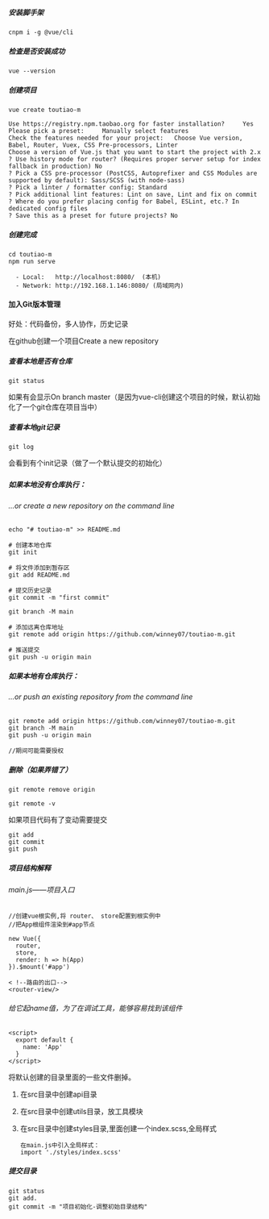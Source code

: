 ##### 安装脚手架

```
cnpm i -g @vue/cli
```

##### 检查是否安装成功

```
vue --version
```

##### 创建项目

```
vue create toutiao-m
```

```
Use https://registry.npm.taobao.org for faster installation?     Yes
Please pick a preset:     Manually select features
Check the features needed for your project:   Choose Vue version, Babel, Router, Vuex, CSS Pre-processors, Linter
Choose a version of Vue.js that you want to start the project with 2.x
? Use history mode for router? (Requires proper server setup for index fallback in production) No
? Pick a CSS pre-processor (PostCSS, Autoprefixer and CSS Modules are supported by default): Sass/SCSS (with node-sass)
? Pick a linter / formatter config: Standard
? Pick additional lint features: Lint on save, Lint and fix on commit
? Where do you prefer placing config for Babel, ESLint, etc.? In dedicated config files
? Save this as a preset for future projects? No
```

##### 创建完成

```
cd toutiao-m
npm run serve

  - Local:   http://localhost:8080/  (本机)
  - Network: http://192.168.1.146:8080/	(局域网内)
```

#### 加入Git版本管理

好处：代码备份，多人协作，历史记录

在github创建一个项目Create a new repository

##### 查看本地是否有仓库

```
git status
```

如果有会显示On branch master（是因为vue-cli创建这个项目的时候，默认初始化了一个git仓库在项目当中）

##### 查看本地git记录

```
git log
```

会看到有个init记录（做了一个默认提交的初始化）

##### **<!--所以是有仓库的，执行有仓库的命令-->**

##### 如果本地没有仓库执行：

###### …or create a new repository on the command line

```
echo "# toutiao-m" >> README.md

# 创建本地仓库
git init

# 将文件添加到暂存区
git add README.md

# 提交历史记录
git commit -m "first commit"

git branch -M main

# 添加远离仓库地址
git remote add origin https://github.com/winney07/toutiao-m.git

# 推送提交
git push -u origin main
```

##### 如果本地有仓库执行：

###### …or push an existing repository from the command line

```
git remote add origin https://github.com/winney07/toutiao-m.git
git branch -M main
git push -u origin main

//期间可能需要授权
```

##### 删除（如果弄错了）

```
git remote remove origin

git remote -v
```

如果项目代码有了变动需要提交

```
git add
git commit
git push
```

##### 项目结构解释

###### main.js——项目入口

```
//创建vue根实例,将 router、 store配置到根实例中
//把App根组件渲染到#app节点

new Vue({
  router,
  store,
  render: h => h(App)
}).$mount('#app')
```

```
< !--路由的出口-->
<router-view/>
```

###### 给它起name值，为了在调试工具，能够容易找到该组件

```
<script>
  export default {
    name: 'App'
  }
</script>
```

将默认创建的目录里面的一些文件删掉。

1. 在src目录中创建api目录

2. 在src目录中创建utils目录，放工具模块

3. 在src目录中创建styles目录,里面创建一个index.scss,全局样式

   ```
   在main.js中引入全局样式：
   import './styles/index.scss'
   ```

##### 提交目录

```
git status
git add.
git commit -m "项目初始化-调整初始目录结构"
```

